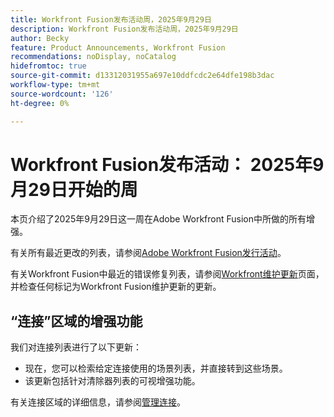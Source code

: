 ```yaml
---
title: Workfront Fusion发布活动周，2025年9月29日
description: Workfront Fusion发布活动周，2025年9月29日
author: Becky
feature: Product Announcements, Workfront Fusion
recommendations: noDisplay, noCatalog
hidefromtoc: true
source-git-commit: d13312031955a697e10ddfcdc2e64dfe198b3dac
workflow-type: tm+mt
source-wordcount: '126'
ht-degree: 0%

---
```


# Workfront Fusion发布活动： 2025年9月29日开始的周

本页介绍了2025年9月29日这一周在Adobe Workfront Fusion中所做的所有增强。

有关所有最近更改的列表，请参阅[Adobe Workfront Fusion发行活动](/help/workfront-fusion/fusion-product-releases/fusion-release-activity.md)。

有关Workfront Fusion中最近的错误修复列表，请参阅[Workfront维护更新](https://experienceleague.adobe.com/zh-hans/docs/workfront-known-issues/releases/current-updates)页面，并检查任何标记为Workfront Fusion维护更新的更新。

## “连接”区域的增强功能

我们对连接列表进行了以下更新：

* 现在，您可以检索给定连接使用的场景列表，并直接转到这些场景。
* 该更新包括针对清除器列表的可视增强功能。

有关连接区域的详细信息，请参阅[管理连接](/help/workfront-fusion/create-scenarios/connect-to-apps/manage-connections.md)。



